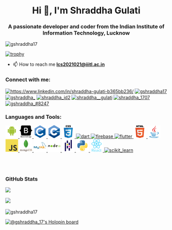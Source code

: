 <h1 align="center">Hi 👋, I'm Shraddha Gulati</h1>
<h3 align="center">A passionate developer and coder from the Indian Institute of Information Technology, Lucknow</h3>

<p align="left"> <img src="https://komarev.com/ghpvc/?username=gshraddha17&label=Profile%20views&color=0e75b6&style=flat" alt="gshraddha17" /> </p>

[![trophy](https://github-profile-trophy.vercel.app/?username=gshraddha17&theme=discord)](https://github.com/ryo-ma/github-profile-trophy)

- 📫 How to reach me **lcs2021021@iiitl.ac.in**

<h3 align="left">Connect with me:</h3>
<p align="left">
<a href="https://www.linkedin.com/in/shraddha-gulati-b365bb236/" target="blank"><img align="center" src="https://raw.githubusercontent.com/rahuldkjain/github-profile-readme-generator/master/src/images/icons/Social/linked-in-alt.svg" alt="https://www.linkedin.com/in/shraddha-gulati-b365bb236/" height="30" width="40" /></a>
<a href="https://kaggle.com/gshraddha17" target="blank"><img align="center" src="https://raw.githubusercontent.com/rahuldkjain/github-profile-readme-generator/master/src/images/icons/Social/kaggle.svg" alt="gshraddha17" height="30" width="40" /></a>
<a href="https://instagram.com/gshraddha_" target="blank"><img align="center" src="https://raw.githubusercontent.com/rahuldkjain/github-profile-readme-generator/master/src/images/icons/Social/instagram.svg" alt="gshraddha_" height="30" width="40" /></a>
<a href="https://www.codechef.com/users/shraddha_1707" target="blank"><img align="center" src="https://cdn.jsdelivr.net/npm/simple-icons@3.1.0/icons/codechef.svg" alt="shraddha_id2" height="30" width="40" /></a>
<a href="https://codeforces.com/profile/shraddha__gulati" target="blank"><img align="center" src="https://raw.githubusercontent.com/rahuldkjain/github-profile-readme-generator/master/src/images/icons/Social/codeforces.svg" alt="shraddha__gulati" height="30" width="40" /></a>
<a href="https://www.leetcode.com/shraddha_1707" target="blank"><img align="center" src="https://raw.githubusercontent.com/rahuldkjain/github-profile-readme-generator/master/src/images/icons/Social/leet-code.svg" alt="shraddha_1707" height="30" width="40" /></a>
<a href="https://discord.gg/gshraddha_#8247" target="blank"><img align="center" src="https://raw.githubusercontent.com/rahuldkjain/github-profile-readme-generator/master/src/images/icons/Social/discord.svg" alt="gshraddha_#8247" height="30" width="40" /></a>
</p>

<h3 align="left">Languages and Tools:</h3>
<p align="left"> <a href="https://developer.android.com" target="_blank" rel="noreferrer"> <img src="https://raw.githubusercontent.com/devicons/devicon/master/icons/android/android-original-wordmark.svg" alt="android" width="40" height="40"/> </a> <a href="https://getbootstrap.com" target="_blank" rel="noreferrer"> <img src="https://raw.githubusercontent.com/devicons/devicon/master/icons/bootstrap/bootstrap-plain-wordmark.svg" alt="bootstrap" width="40" height="40"/> </a> <a href="https://www.cprogramming.com/" target="_blank" rel="noreferrer"> <img src="https://raw.githubusercontent.com/devicons/devicon/master/icons/c/c-original.svg" alt="c" width="40" height="40"/> </a> <a href="https://www.w3schools.com/cpp/" target="_blank" rel="noreferrer"> <img src="https://raw.githubusercontent.com/devicons/devicon/master/icons/cplusplus/cplusplus-original.svg" alt="cplusplus" width="40" height="40"/> </a> <a href="https://www.w3schools.com/css/" target="_blank" rel="noreferrer"> <img src="https://raw.githubusercontent.com/devicons/devicon/master/icons/css3/css3-original-wordmark.svg" alt="css3" width="40" height="40"/> </a> <a href="https://dart.dev" target="_blank" rel="noreferrer"> <img src="https://www.vectorlogo.zone/logos/dartlang/dartlang-icon.svg" alt="dart" width="40" height="40"/> </a> <a href="https://firebase.google.com/" target="_blank" rel="noreferrer"> <img src="https://www.vectorlogo.zone/logos/firebase/firebase-icon.svg" alt="firebase" width="40" height="40"/> </a> <a href="https://flutter.dev" target="_blank" rel="noreferrer"> <img src="https://www.vectorlogo.zone/logos/flutterio/flutterio-icon.svg" alt="flutter" width="40" height="40"/> </a> <a href="https://www.w3.org/html/" target="_blank" rel="noreferrer"> <img src="https://raw.githubusercontent.com/devicons/devicon/master/icons/html5/html5-original-wordmark.svg" alt="html5" width="40" height="40"/> </a> <a href="https://www.java.com" target="_blank" rel="noreferrer"> <img src="https://raw.githubusercontent.com/devicons/devicon/master/icons/java/java-original.svg" alt="java" width="40" height="40"/> </a> <a href="https://developer.mozilla.org/en-US/docs/Web/JavaScript" target="_blank" rel="noreferrer"> <img src="https://raw.githubusercontent.com/devicons/devicon/master/icons/javascript/javascript-original.svg" alt="javascript" width="40" height="40"/> </a> <a href="https://www.mongodb.com/" target="_blank" rel="noreferrer"> <img src="https://raw.githubusercontent.com/devicons/devicon/master/icons/mongodb/mongodb-original-wordmark.svg" alt="mongodb" width="40" height="40"/> </a> <a href="https://www.mysql.com/" target="_blank" rel="noreferrer"> <img src="https://raw.githubusercontent.com/devicons/devicon/master/icons/mysql/mysql-original-wordmark.svg" alt="mysql" width="40" height="40"/> </a> <a href="https://nodejs.org" target="_blank" rel="noreferrer"> <img src="https://raw.githubusercontent.com/devicons/devicon/master/icons/nodejs/nodejs-original-wordmark.svg" alt="nodejs" width="40" height="40"/> </a> <a href="https://pandas.pydata.org/" target="_blank" rel="noreferrer"> <img src="https://raw.githubusercontent.com/devicons/devicon/2ae2a900d2f041da66e950e4d48052658d850630/icons/pandas/pandas-original.svg" alt="pandas" width="40" height="40"/> </a> <a href="https://www.python.org" target="_blank" rel="noreferrer"> <img src="https://raw.githubusercontent.com/devicons/devicon/master/icons/python/python-original.svg" alt="python" width="40" height="40"/> </a> <a href="https://reactjs.org/" target="_blank" rel="noreferrer"> <img src="https://raw.githubusercontent.com/devicons/devicon/master/icons/react/react-original-wordmark.svg" alt="react" width="40" height="40"/> </a> <a href="https://scikit-learn.org/" target="_blank" rel="noreferrer"> <img src="https://upload.wikimedia.org/wikipedia/commons/0/05/Scikit_learn_logo_small.svg" alt="scikit_learn" width="40" height="40"/> </a> </p>
  
<br><br>
### **GitHub Stats**
<p>
<img src="https://github-readme-stats.vercel.app/api?username=gshraddha17&theme=blue-green"/>
</p>
<p>
<img src="https://github-readme-stats.vercel.app/api/top-langs/?username=gshraddha17&theme=blue-green"/>
</p>
<p><img align="center" src="https://github-readme-streak-stats.herokuapp.com/?user=gshraddha17&theme=blue-green" alt="gshraddha17" /></p>

[![@gshraddha_17's Holopin board](https://holopin.me/gshraddha_17)](https://holopin.io/@gshraddha_17)


